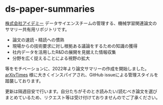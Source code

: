 # ds-paper-summaries

[株式会社アイデミー](https://aidemy.co.jp/) データサイエンスチームの管理する、機械学習関連論文のサマリー共有用リポジトリです。

- 論文の速読・精読への慣熟
- 現場からの技術要求に対し根拠ある議論をするための知識の獲得
- 社内データを活用したR&Dの展開を見据えた情報収集
- 分野を広く捉えることによる視野の拡大

等をモチベーションに、2022年より論文サマリーの作成を開始しました。  
[arXivTimes](https://github.com/arXivTimes/arXivTimes) 様に大きくインスパイアされ、GitHub issueによる管理スタイルを踏襲しております。

更新は隔週目安で行います。自分たちがそのとき読みたい/読むべき論文を選びまとめているため、リクエスト等は受け付けておりませんのでご了承ください。
